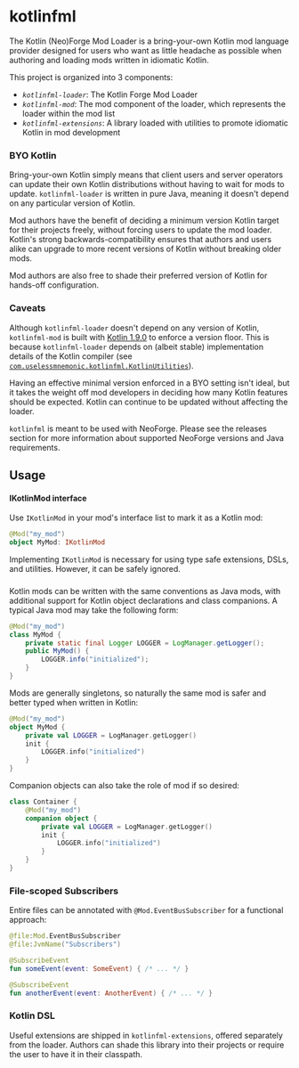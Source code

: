 # kotlinfml
The Kotlin (Neo)Forge Mod Loader is a bring-your-own Kotlin mod language provider designed for users who want as little
headache as possible when authoring and loading mods written in idiomatic Kotlin.

This project is organized into 3 components:
- *`kotlinfml-loader`*: The Kotlin Forge Mod Loader
- *`kotlinfml-mod`*: The mod component of the loader, which represents the loader within the mod list
- *`kotlinfml-extensions`*: A library loaded with utilities to promote idiomatic Kotlin in mod development

### BYO Kotlin
Bring-your-own Kotlin simply means that client users and server operators can update their own Kotlin distributions
without having to wait for mods to update. `kotlinfml-loader` is written in pure Java, meaning it doesn't depend on any
particular version of Kotlin.

Mod authors have the benefit of deciding a minimum version Kotlin target for their projects freely, without forcing
users to update the mod loader. Kotlin's strong backwards-compatibility ensures that authors and users alike can upgrade
to more recent versions of Kotlin without breaking older mods.

Mod authors are also free to shade their preferred version of Kotlin for hands-off configuration.

### Caveats
Although `kotlinfml-loader` doesn't depend on any version of Kotlin, `kotlinfml-mod` is built with
[Kotlin 1.9.0](https://kotlinlang.org/docs/releases.html#release-details) to enforce a version floor. This is because
`kotlinfml-loader` depends on (albeit stable) implementation details of the Kotlin compiler (see
[`com.uselessmnemonic.kotlinfml.KotlinUtilities`](loader/src/main/java/com/uselessmnemonic/kotlinfml/KotlinUtilities.java)).

Having an effective minimal version enforced in a BYO setting isn't ideal, but it takes the weight off mod developers in
deciding how many Kotlin features should be expected. Kotlin can continue to be updated without affecting the loader.

`kotlinfml` is meant to be used with NeoForge. Please see the releases section for more information about supported
NeoForge versions and Java requirements.

## Usage

#### IKotlinMod interface
Use `IKotlinMod` in your mod's interface list to mark it as a Kotlin mod:
```kotlin
@Mod("my_mod")
object MyMod: IKotlinMod
```
Implementing `IKotlinMod` is necessary for using type safe extensions, DSLs, and utilities. However, it can be safely
ignored.
### 
Kotlin mods can be written with the same conventions as Java mods, with additional support for Kotlin object
declarations and class companions. A typical Java mod may take the following form:

```java
@Mod("my_mod")
class MyMod {
    private static final Logger LOGGER = LogManager.getLogger();
    public MyMod() {
        LOGGER.info("initialized");
    }
}
```

Mods are generally singletons, so naturally the same mod is safer and better typed when written in Kotlin:
```kotlin
@Mod("my_mod")
object MyMod {
    private val LOGGER = LogManager.getLogger()
    init {
        LOGGER.info("initialized")
    }
}
```

Companion objects can also take the role of mod if so desired:
```kotlin
class Container {
    @Mod("my_mod")
    companion object {
        private val LOGGER = LogManager.getLogger()
        init {
            LOGGER.info("initialized")
        }
    }
}
```

### File-scoped Subscribers
Entire files can be annotated with `@Mod.EventBusSubscriber` for a functional approach:

```kotlin
@file:Mod.EventBusSubscriber
@file:JvmName("Subscribers")

@SubscribeEvent
fun someEvent(event: SomeEvent) { /* ... */ }

@SubscribeEvent
fun anotherEvent(event: AnotherEvent) { /* ... */ }
```

### Kotlin DSL
Useful extensions are shipped in `kotlinfml-extensions`, offered separately from the loader. Authors can shade this
library into their projects or require the user to have it in their classpath.
